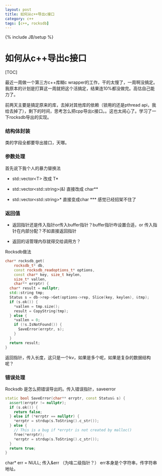 ```yaml
---
layout: post
title: 如何从c++导出c接口
category: c++
tags: [c++, rocksdb]
---
```

{% include JB/setup %}

# 如何从c++导出c接口

[TOC]

最近一周做一个第三方c++库糊c wrapper的工作，干的太慢了，一周啊没搞定。我原本的计划是打算这一周就把这个活搞定，结果连10%都没做完。高估自己能力了。

前两天主要是搞定原来的库，去掉对其他库的依赖（锁用的还是pthread api，我给去掉了），剩下的时间，思考怎么把cpp导出c接口。。这也太闹心了。学习了一下rocksdb导出的实现。

### 结构体封装

类的字段全都要导出接口，天哪。

### 参数处理

首先说下我个人的暴力替换法

- std::vector\<T\> 改成 T*

- std::vector\<std::string\>(&) 直接改成 char**

- std::vector\<std::string\>* 直接变成char *** 感觉已经招架不住了

### 返回值

- 返回指针还是传入指针or传入buffer指针？buffer指针咋设置合适，or 传入指针在内部分配？不如直接返回指针

- 返回的话管理内存就得交给调用方？

Rocksdb做法

```C++
char* rocksdb_get(
    rocksdb_t* db,
    const rocksdb_readoptions_t* options,
    const char* key, size_t keylen,
    size_t* vallen,
    char** errptr) {
  char* result = nullptr;
  std::string tmp;
  Status s = db->rep->Get(options->rep, Slice(key, keylen), &tmp);
  if (s.ok()) {
    *vallen = tmp.size();
    result = CopyString(tmp);
  } else {
    *vallen = 0;
    if (!s.IsNotFound()) {
      SaveError(errptr, s);
    }
  }
  return result;
}
```

返回指针，传入长度，这只是一个kv，如果是多个呢，如果是复杂的数据结构呢？



### 错误处理

Rocksdb 是怎么把错误导出的。传入错误指针，saveerror

```C++
static bool SaveError(char** errptr, const Status& s) {
  assert(errptr != nullptr);
  if (s.ok()) {
    return false;
  } else if (*errptr == nullptr) {
    *errptr = strdup(s.ToString().c_str());
  } else {
    // This is a bug if *errptr is not created by malloc()
    free(*errptr);
    *errptr = strdup(s.ToString().c_str());
  }
  return true;
}
```



char* err = NULL; 传入&err （为啥二级指针？） err本身是个字符串，传字符串地址。



